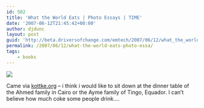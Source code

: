 ```yaml
---
id: 502
title: 'What the World Eats | Photo Essays | TIME'
date: '2007-06-12T21:45:42+00:00'
author: djdunc
layout: post
guid: 'http://beta.driversofchange.com/emtech/2007/06/12/what_the_world_eats_photo_essa/'
permalink: /2007/06/12/what-the-world-eats-photo-essa/
tags:
    - books
---
```


[![](https://api.time.com/wp-content/uploads/2014/02/peter-menzel-hungry-planet-09.jpg)](https://time.com/8515/what-the-world-eats-hungry-planet/)

Came via [kottke.org](http://kottke.org) – i think i would like to sit down at the dinner table of the Ahmed family in Cairo or the Ayme family of Tingo, Equador. I can’t believe how much coke some people drink….


